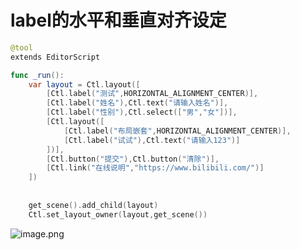
# label的水平和垂直对齐设定

```swift
@tool
extends EditorScript

func _run():
	var layout = Ctl.layout([
		[Ctl.label("测试",HORIZONTAL_ALIGNMENT_CENTER)],
		[Ctl.label("姓名"),Ctl.text("请输入姓名")],
		[Ctl.label("性别"),Ctl.select(["男","女"])],
		[Ctl.layout([
			[Ctl.label("布局嵌套",HORIZONTAL_ALIGNMENT_CENTER)],
			[Ctl.label("试试"),Ctl.text("请输入123")]
		])],
		[Ctl.button("提交"),Ctl.button("清除")],
		[Ctl.link("在线说明","https://www.bilibili.com/")]
	])
	
	
	get_scene().add_child(layout)
	Ctl.set_layout_owner(layout,get_scene())
```
![image.png](https://cdn.nlark.com/yuque/0/2023/png/8438332/1691091775974-b5d3ed66-b49b-4eb1-a2fe-2d759e0fed51.png#averageHue=%23494949&clientId=ua2195754-944d-4&from=paste&height=274&id=uc7e2ec70&originHeight=686&originWidth=1090&originalType=binary&ratio=2.5&rotation=0&showTitle=false&size=97023&status=done&style=none&taskId=uc1975712-63ba-4932-bd43-3f90637bf5a&title=&width=436)